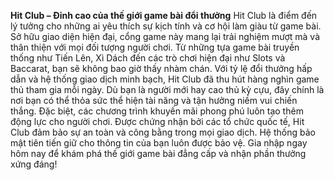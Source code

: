**Hit Club – Đỉnh cao của thế giới game bài đổi thưởng**
Hit Club là điểm đến lý tưởng cho những ai yêu thích sự kịch tính và cơ hội làm giàu từ game bài. Sở hữu giao diện hiện đại, cổng game này mang lại trải nghiệm mượt mà và thân thiện với mọi đối tượng người chơi. Từ những tựa game bài truyền thống như Tiến Lên, Xì Dách đến các trò chơi hiện đại như Slots và Baccarat, bạn sẽ không bao giờ thấy nhàm chán.
Với tỷ lệ đổi thưởng hấp dẫn và hệ thống giao dịch minh bạch, Hit Club đã thu hút hàng nghìn game thủ tham gia mỗi ngày. Dù bạn là người mới hay cao thủ kỳ cựu, đây chính là nơi bạn có thể thỏa sức thể hiện tài năng và tận hưởng niềm vui chiến thắng. Đặc biệt, các chương trình khuyến mãi phong phú luôn tạo thêm động lực cho người chơi.
Được chứng nhận bởi các tổ chức quốc tế, Hit Club đảm bảo sự an toàn và công bằng trong mọi giao dịch. Hệ thống bảo mật tiên tiến giữ cho thông tin của bạn luôn được bảo vệ. Gia nhập ngay hôm nay để khám phá thế giới game bài đẳng cấp và nhận phần thưởng xứng đáng!

